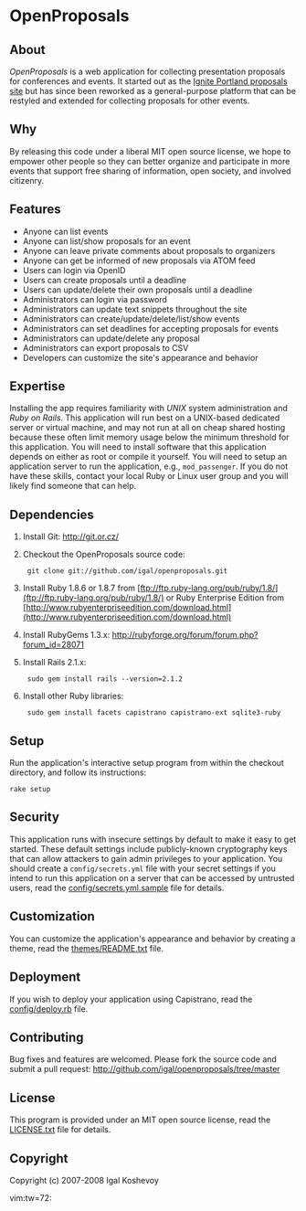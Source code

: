 OpenProposals
=============


About
-----

*OpenProposals* is a web application for collecting presentation
proposals for conferences and events. It started out as the [Ignite
Portland proposals site](http://proposals.igniteportland.com/) but has
since been reworked as a general-purpose platform that can be restyled
and extended for collecting proposals for other events.


Why
---

By releasing this code under a liberal MIT open source license, we hope
to empower other people so they can better organize and participate in
more events that support free sharing of information, open society, and
involved citizenry.


Features
--------
- Anyone can list events
- Anyone can list/show proposals for an event
- Anyone can leave private comments about proposals to organizers
- Anyone can get be informed of new proposals via ATOM feed
- Users can login via OpenID
- Users can create proposals until a deadline
- Users can update/delete their own proposals until a deadline
- Administrators can login via password
- Administrators can update text snippets throughout the site
- Administrators can create/update/delete/list/show events
- Administrators can set deadlines for accepting proposals for events
- Administrators can update/delete any proposal
- Administrators can export proposals to CSV
- Developers can customize the site's appearance and behavior


Expertise
---------

Installing the app requires familiarity with *UNIX* system administration
and *Ruby on Rails*. This application will run best on a UNIX-based
dedicated server or virtual machine, and may not run at all on cheap
shared hosting because these often limit memory usage below the minimum
threshold for this application. You will need to install software that
this application depends on either as root or compile it yourself. You
will need to setup an application server to run the application, e.g.,
`mod_passenger`. If you do not have these skills, contact your local Ruby
or Linux user group and you will likely find someone that can help.


Dependencies
------------

1. Install Git: <http://git.or.cz/>

2. Checkout the OpenProposals source code:

        git clone git://github.com/igal/openproposals.git

3. Install Ruby 1.8.6 or 1.8.7 from [ftp://ftp.ruby-lang.org/pub/ruby/1.8/](ftp://ftp.ruby-lang.org/pub/ruby/1.8/) or Ruby Enterprise Edition from [http://www.rubyenterpriseedition.com/download.html](http://www.rubyenterpriseedition.com/download.html)

4. Install RubyGems 1.3.x: <http://rubyforge.org/forum/forum.php?forum_id=28071>
5. Install Rails 2.1.x:

        sudo gem install rails --version=2.1.2

6. Install other Ruby libraries:

        sudo gem install facets capistrano capistrano-ext sqlite3-ruby


Setup
-----

Run the application's interactive setup program from within the checkout
directory, and follow its instructions:

    rake setup


Security
--------

This application runs with insecure settings by default to make it easy to
get started. These default settings include publicly-known cryptography
keys that can allow attackers to gain admin privileges to your
application. You should create a `config/secrets.yml` file with your
secret settings if you intend to run this application on a server that
can be accessed by untrusted users, read the
[config/secrets.yml.sample](config/secrets.yml.sample) file for details.


Customization
-------------

You can customize the application's appearance and behavior by creating
a theme, read the [themes/README.txt](themes/README.txt) file.


Deployment
----------

If you wish to deploy your application using Capistrano, read the
[config/deploy.rb](config/deploy.rb) file.


Contributing
------------

Bug fixes and features are welcomed. Please fork the source code and submit a
pull request: <http://github.com/igal/openproposals/tree/master>


License
-------

This program is provided under an MIT open source license, read the
[LICENSE.txt](LICENSE.txt) file for details.


Copyright
---------

Copyright (c) 2007-2008 Igal Koshevoy

 vim:tw=72:
